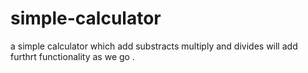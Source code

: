 # simple-calculator
a simple calculator which add substracts multiply and divides will add furthrt functionality as we go
.

